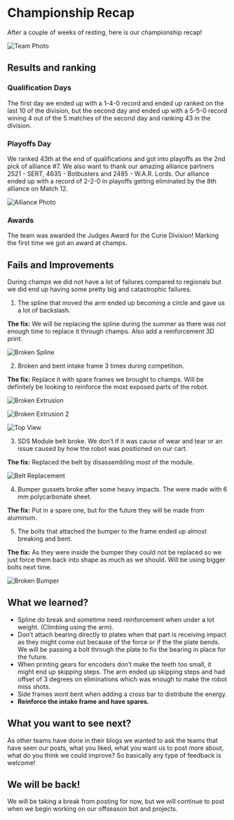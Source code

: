 # Championship Recap

After a couple of weeks of resting, here is our championship recap!

![Team Photo](Team%20Photo.jpeg)

## Results and ranking

### Qualification Days

The first day we ended up with a 1-4-0 record and ended up ranked on the last 10 of the division, but the second day and ended up with a 5-5-0 record wining 4 out of the 5 matches of the second day and ranking 43 in the division.

### Playoffs Day

We ranked 43th at the end of qualifications and got into playoffs as the 2nd pick of alliance #7. We also want to thank our amazing alliance partners 2521 - SERT, 4635 - Botbusters and 2485 - W.A.R. Lords. Our alliance ended up with a record of 2-2-0 in playoffs getting eliminated by the 8th alliance on Match 12.

![Alliance Photo](Alliance%20Photo.jpeg)

### Awards

The team was awarded the Judges Award for the Curie Division! Marking the first time we got an award at champs.

## Fails and Improvements

During champs we did not have a lot of failures compared to regionals but we did end up having some pretty big and catastrophic failures.

1. The spline that moved the arm ended up becoming a circle and gave us a lot of backslash.

**The fix:** We will be replacing the spline during the summer as there was not enough time to replace it through champs. Also add a reinforcement 3D print.

![Broken Spline](Broken%20Spline.jpeg)

2. Broken and bent intake frame 3 times during competition.

**The fix:** Replace it with spare frames we brought to champs. Will be definitely be looking to reinforce the most exposed parts of the robot.

![Broken Extrusion](Broken%20Extrusion.jpeg)

![Broken Extrusion 2](Broken%20Extrusion1.jpeg)

![Top View](Top%20View.jpeg)

3. SDS Module belt broke. We don’t if it was cause of wear and tear or an issue caused by how the robot was positioned on our cart.

**The fix:** Replaced the belt by disassembling most of the module.

![Belt Replacement](Belt%20Replacement.jpeg)

4. Bumper gussets broke after some heavy impacts. The were made with 6 mm polycarbonate sheet.

**The fix:** Put in a spare one, but for the future they will be made from aluminum.

5. The bolts that attached the bumper to the frame ended up almost breaking and bent.

**The fix:** As they were inside the bumper they could not be replaced so we just force them back into shape as much as we should. Will be using bigger bolts next time.

![Broken Bumper](Broken%20Bumper.jpeg)

## What we learned?

-   Spline do break and sometime need reinforcement when under a lot weight. (Climbing using the arm).
-   Don’t attach bearing directly to plates when that part is receiving impact as they might come out because of the force or if the the plate bends. We will be passing a bolt through the plate to fix the bearing in place for the future.
-   When printing gears for encoders don’t make the teeth too small, it might end up skipping steps. The arm ended up skipping steps and had offset of 3 degrees on eliminations which was enough to make the robot miss shots.
-   Side frames wont bent when adding a cross bar to distribute the energy.
-   **Reinforce the intake frame and have spares.**

## What you want to see next?

As other teams have done in their blogs we wanted to ask the teams that have seen our posts, what you liked, what you want us to post more about, what do you think we could improve? So basically any type of feedback is welcome!

## We will be back!

We will be taking a break from posting for now, but we will continue to post when we begin working on our offseason bot and projects.

